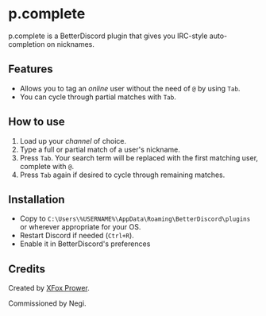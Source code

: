 # p.complete
p.complete is a BetterDiscord plugin that gives you IRC-style auto-completion on nicknames.

## Features
* Allows you to tag an *online* user without the need of `@` by using `Tab`.
* You can cycle through partial matches with `Tab`.
 
## How to use
1. Load up your *channel* of choice.
2. Type a full or partial match of a user's nickname.
3. Press `Tab`. Your search term will be replaced with the first matching user, complete with `@`.
4. Press `Tab` again if desired to cycle through remaining matches.

## Installation
* Copy to `C:\Users\%USERNAME%\AppData\Roaming\BetterDiscord\plugins` or wherever appropriate for your OS.
* Restart Discord if needed (`Ctrl+R`).
* Enable it in BetterDiscord's preferences
 
## Credits
Created by [XFox Prower](https://github.com/XFoxPrower/p.complete).

Commissioned by Negi.
